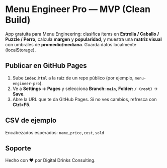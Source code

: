# Menu Engineer Pro — MVP (Clean Build)

App gratuita para Menu Engineering: clasifica ítems en **Estrella / Caballo / Puzzle / Perro**, calcula **margen** y **popularidad**, y muestra una **matriz visual** con umbrales de **promedio/mediana**. Guarda datos localmente (localStorage).

## Publicar en GitHub Pages
1. Sube **`index.html`** a la raíz de un repo público (por ejemplo, `menu-engineer-pro`).
2. Ve a **Settings → Pages** y selecciona **Branch: `main`**, **Folder: `/ (root)`** → **Save**.
3. Abre la URL que te da GitHub Pages. Si no ves cambios, refresca con **Ctrl+F5**.

## CSV de ejemplo
Encabezados esperados: `name,price,cost,sold`

## Soporte
Hecho con ❤️ por Digital Drinks Consulting.

